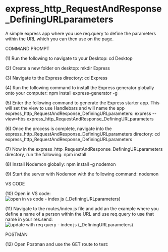 # express_http_RequestAndResponse_DefiningURLparameters
A simple express app where you use req.query to define the parameters within the URL which you can then use on the page.

COMMAND PROMPT

(1) Run the following to navigate to your Desktop: cd Desktop

(2) Create a new folder on desktop: mkdir Express

(3) Navigate to the Express directory: cd Express

(4) Run the following command to install the Express generator globally onto your computer: npm install express-generator -g

(5) Enter the following command to generate the Express starter app. This will set the view to use Handlebars and will name the app express_http_RequestAndResponse_DefiningURLparameters: express --view=hbs express_http_RequestAndResponse_DefiningURLparameters 

(6) Once the process is complete, navigate into the express_http_RequestAndResponse_DefiningURLparameters directory: cd express_http_RequestAndResponse_DefiningURLparameters  

(7) Now in the express_http_RequestAndResponse_DefiningURLparameters directory, run the following: npm install

(8) Install Nodemon globally: npm install -g nodemon

(9) Start the server with Nodemon with the following command: nodemon

VS CODE

(10) Open in VS code: ![open in vs code - index js (_DefiningURLparameters)](https://user-images.githubusercontent.com/35668707/67520267-58940d80-f65d-11e9-8caf-293a107c24b3.JPG)

(11) Navigate to the routes/index.js file and add an the example where you define a name of a person within the URL and use req.query to use that name in your res.send: ![update with req query - index js (_DefiningURLparameters)](https://user-images.githubusercontent.com/35668707/67520342-82e5cb00-f65d-11e9-8a0e-bb1789a3ec73.JPG)


POSTMAN

(12) Open Postman and use the GET route to test: 
